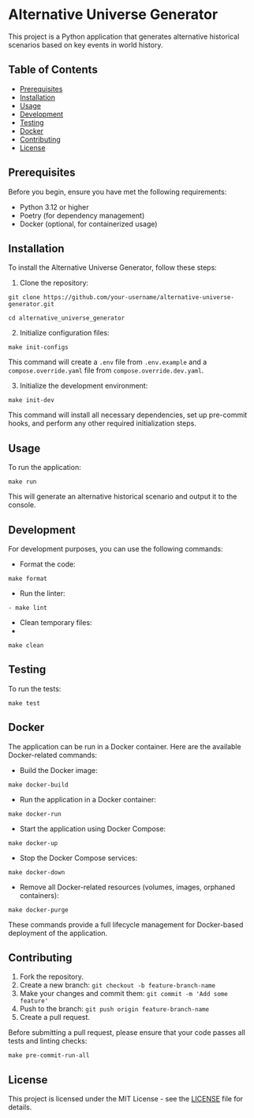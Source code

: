 # Alternative Universe Generator

This project is a Python application that generates alternative historical scenarios based on key events in world history.

## Table of Contents

- [Prerequisites](#prerequisites)
- [Installation](#installation)
- [Usage](#usage)
- [Development](#development)
- [Testing](#testing)
- [Docker](#docker)
- [Contributing](#contributing)
- [License](#license)

## Prerequisites

Before you begin, ensure you have met the following requirements:

- Python 3.12 or higher
- Poetry (for dependency management)
- Docker (optional, for containerized usage)

## Installation

To install the Alternative Universe Generator, follow these steps:

1. Clone the repository:

```
git clone https://github.com/your-username/alternative-universe-generator.git
```
```
cd alternative_universe_generator
```

2. Initialize configuration files:

```
make init-configs
```

This command will create a `.env` file from `.env.example` and a `compose.override.yaml` file from `compose.override.dev.yaml`.


3. Initialize the development environment:

```
make init-dev
```

This command will install all necessary dependencies, set up pre-commit hooks, and perform any other required initialization steps.

## Usage

To run the application:

```
make run
```

This will generate an alternative historical scenario and output it to the console.

## Development

For development purposes, you can use the following commands:

- Format the code:

```
make format
```

- Run the linter:

```
- make lint
```

- Clean temporary files:
-
```
make clean
```

## Testing

To run the tests:
```
make test
```

## Docker

The application can be run in a Docker container. Here are the available Docker-related commands:

- Build the Docker image:

```
make docker-build
```

- Run the application in a Docker container:

```
make docker-run
```

- Start the application using Docker Compose:

```
make docker-up
```

- Stop the Docker Compose services:

```
make docker-down
```

- Remove all Docker-related resources (volumes, images, orphaned containers):

```
make docker-purge

```

These commands provide a full lifecycle management for Docker-based deployment of the application.

## Contributing

1. Fork the repository.
2. Create a new branch: `git checkout -b feature-branch-name`
3. Make your changes and commit them: `git commit -m 'Add some feature'`
4. Push to the branch: `git push origin feature-branch-name`
5. Create a pull request.

Before submitting a pull request, please ensure that your code passes all tests and linting checks:

```
make pre-commit-run-all
```

## License

This project is licensed under the MIT License - see the [LICENSE](LICENSE) file for details.
